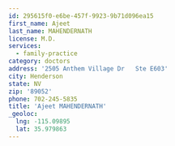 ```yaml
---
id: 295615f0-e6be-457f-9923-9b71d096ea15
first_name: Ajeet
last_name: MAHENDERNATH
license: M.D.
services:
  - family-practice
category: doctors
address: '2505 Anthem Village Dr   Ste E603'
city: Henderson
state: NV
zip: '89052'
phone: 702-245-5835
title: 'Ajeet MAHENDERNATH'
_geoloc:
  lng: -115.09895
  lat: 35.979863
---
```

